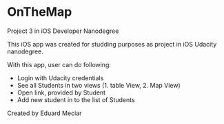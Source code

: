 # OnTheMap
Project 3 in iOS Developer Nanodegree

This iOS app was created for studding purposes as project in iOS Udacity nanodegree. 

With this app, user can do following:
 - Login with Udacity credentials
 - See all Students in two views (1. table View, 2. Map View)
 - Open link, provided by Student
 - Add new student in to the list of Students

Created by Eduard Meciar
